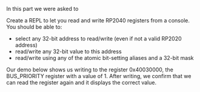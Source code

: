 
In this part we were asked to 

Create a REPL to let you read and write RP2040 registers from a console. You should be able to:
- select any 32-bit address to read/write (even if not a valid RP2020 address)
- read/write any 32-bit value to this address
- read/write using any of the atomic bit-setting aliases and a 32-bit mask

Our demo below shows us writing to the register 0x40030000, the BUS_PRIORITY register with a value of 1. After writing, we confirm that we can read the register again and it displays the correct value.

![]()
